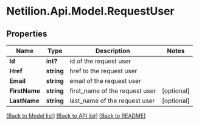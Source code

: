 # Netilion.Api.Model.RequestUser
## Properties

Name | Type | Description | Notes
------------ | ------------- | ------------- | -------------
**Id** | **int?** | id of the request user | 
**Href** | **string** | href to the request user | 
**Email** | **string** | email of the request user | 
**FirstName** | **string** | first_name of the request user | [optional] 
**LastName** | **string** | last_name of the request user | [optional] 

[[Back to Model list]](../README.md#documentation-for-models) [[Back to API list]](../README.md#documentation-for-api-endpoints) [[Back to README]](../README.md)


